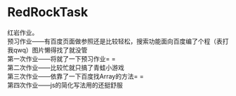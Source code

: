 # RedRockTask  

红岩作业。    
预习作业——有百度页面做参照还是比较轻松，搜索功能面向百度编了个程（表打我qwq）图片懒得找了就没管  
第一次作业——将就了一下预习作业= =  
第二次作业——比较忙就只搞了青蛙小游戏  
第三次作业——依靠了一下百度找Array的方法= =  
第四次作业——js的简化写法用的还挺舒服  
